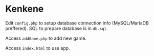 # Kenkene
Edit `config.php` to setup database connection info (MySQL/MariaDB preffered). SQL to prepare database is in `db.sql`.

Access `addGame.php` to add new game.

Access `index.html` to use app.
